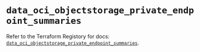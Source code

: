 # `data_oci_objectstorage_private_endpoint_summaries`

Refer to the Terraform Registory for docs: [`data_oci_objectstorage_private_endpoint_summaries`](https://registry.terraform.io/providers/oracle/oci/6.18.0/docs/data-sources/objectstorage_private_endpoint_summaries).
